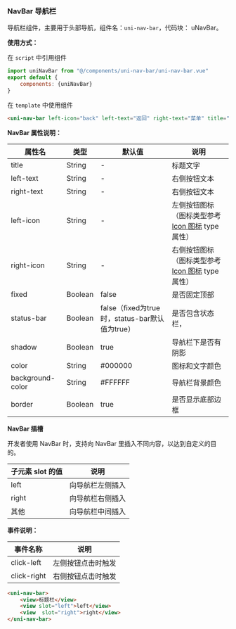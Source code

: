 ### NavBar 导航栏

导航栏组件，主要用于头部导航，组件名：``uni-nav-bar``，代码块： uNavBar。

**使用方式：**

在 ``script`` 中引用组件 

```javascript
import uniNavBar from "@/components/uni-nav-bar/uni-nav-bar.vue"
export default {
    components: {uniNavBar}
}
```

在 ``template`` 中使用组件

```html
<uni-nav-bar left-icon="back" left-text="返回" right-text="菜单" title="导航栏组件"></uni-nav-bar>
```

**NavBar 属性说明：**

|属性名						|类型		|默认值																					|说明																																											|
|---							|----		|---																						|---																																											|
|title						|String	|-																							|标题文字																																									|
|left-text				|String	|-																							|右侧按钮文本																																							|
|right-text				|String	|-																							|右侧按钮文本																																							|
|left-icon				|String	|-																							|左侧按钮图标（图标类型参考 [Icon 图标](http://ext.dcloud.net.cn/plugin?id=28) type 属性）|
|right-icon				|String	|-																							|右侧按钮图标（图标类型参考 [Icon 图标](http://ext.dcloud.net.cn/plugin?id=28) type 属性）|
|fixed						|Boolean|false																					|是否固定顶部																																							|
|status-bar				|Boolean|false（fixed为true时，status-bar默认值为true）	|是否包含状态栏，																																					|
|shadow						|Boolean|true																						|导航栏下是否有阴影																																				|
|color						|String	|#000000																				|图标和文字颜色																																						|
|background-color	|String	|#FFFFFF																				|导航栏背景颜色																																						|
|border						|Boolean|true																						|是否显示底部边框																																					|

**NavBar 插槽**

开发者使用 NavBar 时，支持向 NavBar 里插入不同内容，以达到自定义的目的。


|子元素 slot 的值|说明|
|---|----|
|left	|向导航栏左侧插入|
|right	|向导航栏右侧插入|
|其他	|向导航栏中间插入|

**事件说明：**

|事件名称	|说明		|
|---|---|
|click-left	|左侧按钮点击时触发|
|click-right	|右侧按钮点击时触发|

```html
<uni-nav-bar>
    <view>标题栏</view>
    <view slot="left">left</view>
    <view  slot="right">right</view>
</uni-nav-bar>
```
